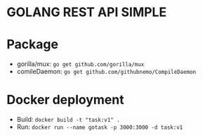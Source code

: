 # GOLANG REST API SIMPLE

# Package
* gorilla/mux: `go get github.com/gorilla/mux`
* comileDaemon: `go get github.com/githubnemo/CompileDaemon`


# Docker deployment
* Build: `docker build -t "task:v1" .`
* Run: `docker run --name gotask -p 3000:3000 -d task:v1`

